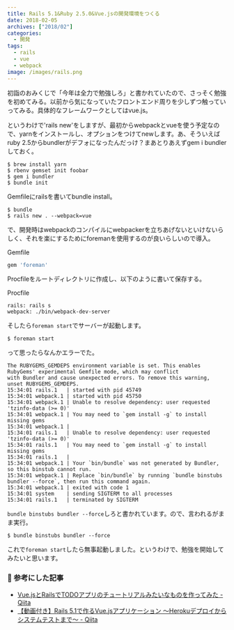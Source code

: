 ```yaml
---
title: Rails 5.1&Ruby 2.5.0&Vue.jsの開発環境をつくる
date: 2018-02-05
archives: ["2018/02"]
categories:
  - 開発
tags:
  - rails
  - vue
  - webpack
image: /images/rails.png
---
```

初詣のおみくじで「今年は全力で勉強しろ」と書かれていたので、さっそく勉強を初めてみる。以前から気になっていたフロントエンド周りを少しずつ触っていってみる。具体的なフレームワークとしてはvue.js。

<!--more-->

というわけで'rails new'をしますが、最初からwebpackとvueを使う予定なので、yarnをインストールし、オプションをつけてnewします。あ、そういえばruby 2.5からbundlerがデフォになったんだっけ？まあとりあえずgem i bundlerしておく。

```
$ brew install yarn
$ rbenv gemset init foobar
$ gem i bundler
$ bundle init
```

Gemfileにrailsを書いてbundle install。

```
$ bundle
$ rails new . --webpack=vue
```

で、開発時はwebpackのコンパイルにwebpackerを立ちあげないといけないらしく、それを楽にするためにforemanを使用するのが良いらしいので導入。

<div class="filename">Gemfile</div>

```ruby
gem 'foreman'
```

Procfileをルートディレクトリに作成し、以下のように書いて保存する。

<div class="filename">Procfile</div>

```
rails: rails s
webpack: ./bin/webpack-dev-server
```

そしたら`foreman start`でサーバーが起動します。

```
$ foreman start
```

って思ったらなんかエラーでた。

```
The RUBYGEMS_GEMDEPS environment variable is set. This enables RubyGems' experimental Gemfile mode, which may conflict
with Bundler and cause unexpected errors. To remove this warning, unset RUBYGEMS_GEMDEPS.
15:34:01 rails.1   | started with pid 45749
15:34:01 webpack.1 | started with pid 45750
15:34:01 webpack.1 | Unable to resolve dependency: user requested 'tzinfo-data (>= 0)'
15:34:01 webpack.1 | You may need to `gem install -g` to install missing gems
15:34:01 webpack.1 |
15:34:01 rails.1   | Unable to resolve dependency: user requested 'tzinfo-data (>= 0)'
15:34:01 rails.1   | You may need to `gem install -g` to install missing gems
15:34:01 rails.1   |
15:34:01 webpack.1 | Your `bin/bundle` was not generated by Bundler, so this binstub cannot run.
15:34:01 webpack.1 | Replace `bin/bundle` by running `bundle binstubs bundler --force`, then run this command again.
15:34:01 webpack.1 | exited with code 1
15:34:01 system    | sending SIGTERM to all processes
15:34:01 rails.1   | terminated by SIGTERM
```

`bundle binstubs bundler --force`しろと書かれています。ので、言われるがまま実行。

```
$ bundle binstubs bundler --force
```

これで`foreman start`したら無事起動しました。というわけで、勉強を開始してみたいと思います。


### 🙇 参考にした記事

- [Vue.jsとRailsでTODOアプリのチュートリアルみたいなものを作ってみた - Qiita](https://qiita.com/naoki85/items/51a8b0f2cbf949d08b11)
- [【動画付き】Rails 5.1で作るVue.jsアプリケーション ～Herokuデプロイからシステムテストまで～ - Qiita](https://qiita.com/jnchito/items/30ab14ebf29b945559f6)
